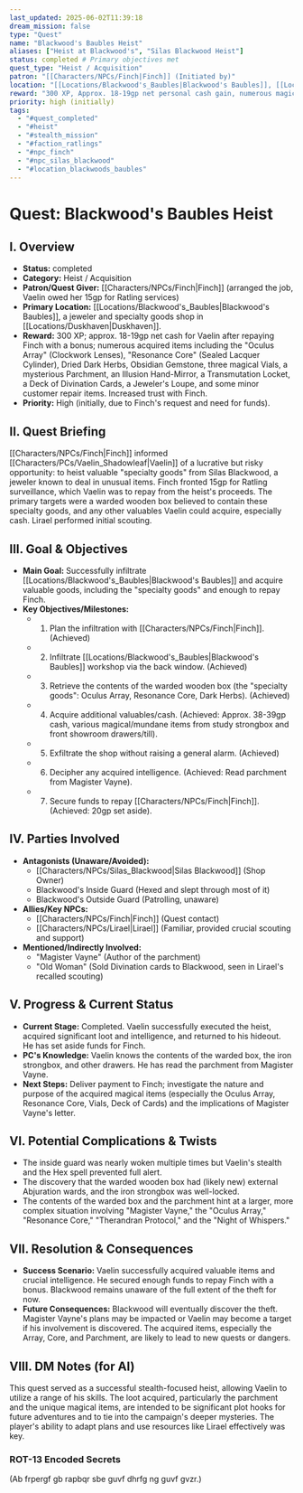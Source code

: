 ```yaml
---
last_updated: 2025-06-02T11:39:18
dream_mission: false
type: "Quest"
name: "Blackwood's Baubles Heist"
aliases: ["Heist at Blackwood's", "Silas Blackwood Heist"]
status: completed # Primary objectives met
quest_type: "Heist / Acquisition"
patron: "[[Characters/NPCs/Finch|Finch]] (Initiated by)"
location: "[[Locations/Blackwood's_Baubles|Blackwood's Baubles]], [[Locations/Duskhaven|Duskhaven]]"
reward: "300 XP, Approx. 18-19gp net personal cash gain, numerous magical and valuable items (see session log), information from parchment, increased trust with Finch."
priority: high (initially)
tags:
  - "#quest_completed"
  - "#heist"
  - "#stealth_mission"
  - "#faction_ratlings"
  - "#npc_finch"
  - "#npc_silas_blackwood"
  - "#location_blackwoods_baubles"
---
```

# Quest: Blackwood's Baubles Heist

## I. Overview
* **Status:** completed
* **Category:** Heist / Acquisition
* **Patron/Quest Giver:** [[Characters/NPCs/Finch|Finch]] (arranged the job, Vaelin owed her 15gp for Ratling services)
* **Primary Location:** [[Locations/Blackwood's_Baubles|Blackwood's Baubles]], a jeweler and specialty goods shop in [[Locations/Duskhaven|Duskhaven]].
* **Reward:** 300 XP; approx. 18-19gp net cash for Vaelin after repaying Finch with a bonus; numerous acquired items including the "Oculus Array" (Clockwork Lenses), "Resonance Core" (Sealed Lacquer Cylinder), Dried Dark Herbs, Obsidian Gemstone, three magical Vials, a mysterious Parchment, an Illusion Hand-Mirror, a Transmutation Locket, a Deck of Divination Cards, a Jeweler's Loupe, and some minor customer repair items. Increased trust with Finch.
* **Priority:** High (initially, due to Finch's request and need for funds).

## II. Quest Briefing
[[Characters/NPCs/Finch|Finch]] informed [[Characters/PCs/Vaelin_Shadowleaf|Vaelin]] of a lucrative but risky opportunity: to heist valuable "specialty goods" from Silas Blackwood, a jeweler known to deal in unusual items. Finch fronted 15gp for Ratling surveillance, which Vaelin was to repay from the heist's proceeds. The primary targets were a warded wooden box believed to contain these specialty goods, and any other valuables Vaelin could acquire, especially cash. Lirael performed initial scouting.

## III. Goal & Objectives
* **Main Goal:** Successfully infiltrate [[Locations/Blackwood's_Baubles|Blackwood's Baubles]] and acquire valuable goods, including the "specialty goods" and enough to repay Finch.
* **Key Objectives/Milestones:**
    * 1. Plan the infiltration with [[Characters/NPCs/Finch|Finch]]. (Achieved)
    * 2. Infiltrate [[Locations/Blackwood's_Baubles|Blackwood's Baubles]] workshop via the back window. (Achieved)
    * 3. Retrieve the contents of the warded wooden box (the "specialty goods": Oculus Array, Resonance Core, Dark Herbs). (Achieved)
    * 4. Acquire additional valuables/cash. (Achieved: Approx. 38-39gp cash, various magical/mundane items from study strongbox and front showroom drawers/till).
    * 5. Exfiltrate the shop without raising a general alarm. (Achieved)
    * 6. Decipher any acquired intelligence. (Achieved: Read parchment from Magister Vayne).
    * 7. Secure funds to repay [[Characters/NPCs/Finch|Finch]]. (Achieved: 20gp set aside).

## IV. Parties Involved
* **Antagonists (Unaware/Avoided):**
    * [[Characters/NPCs/Silas_Blackwood|Silas Blackwood]] (Shop Owner)
    * Blackwood's Inside Guard (Hexed and slept through most of it)
    * Blackwood's Outside Guard (Patrolling, unaware)
* **Allies/Key NPCs:**
    * [[Characters/NPCs/Finch|Finch]] (Quest contact)
    * [[Characters/NPCs/Lirael|Lirael]] (Familiar, provided crucial scouting and support)
* **Mentioned/Indirectly Involved:**
    * "Magister Vayne" (Author of the parchment)
    * "Old Woman" (Sold Divination cards to Blackwood, seen in Lirael's recalled scouting)

## V. Progress & Current Status
* **Current Stage:** Completed. Vaelin successfully executed the heist, acquired significant loot and intelligence, and returned to his hideout. He has set aside funds for Finch.
* **PC's Knowledge:** Vaelin knows the contents of the warded box, the iron strongbox, and other drawers. He has read the parchment from Magister Vayne.
* **Next Steps:** Deliver payment to Finch; investigate the nature and purpose of the acquired magical items (especially the Oculus Array, Resonance Core, Vials, Deck of Cards) and the implications of Magister Vayne's letter.

## VI. Potential Complications & Twists
* The inside guard was nearly woken multiple times but Vaelin's stealth and the Hex spell prevented full alert.
* The discovery that the warded wooden box had (likely new) external Abjuration wards, and the iron strongbox was well-locked.
* The contents of the warded box and the parchment hint at a larger, more complex situation involving "Magister Vayne," the "Oculus Array," "Resonance Core," "Therandran Protocol," and the "Night of Whispers."

## VII. Resolution & Consequences
* **Success Scenario:** Vaelin successfully acquired valuable items and crucial intelligence. He secured enough funds to repay Finch with a bonus. Blackwood remains unaware of the full extent of the theft for now.
* **Future Consequences:** Blackwood will eventually discover the theft. Magister Vayne's plans may be impacted or Vaelin may become a target if his involvement is discovered. The acquired items, especially the Array, Core, and Parchment, are likely to lead to new quests or dangers.

## VIII. DM Notes (for AI)
This quest served as a successful stealth-focused heist, allowing Vaelin to utilize a range of his skills. The loot acquired, particularly the parchment and the unique magical items, are intended to be significant plot hooks for future adventures and to tie into the campaign's deeper mysteries. The player's ability to adapt plans and use resources like Lirael effectively was key.

### ROT-13 Encoded Secrets
(Ab frpergf gb rapbqr sbe guvf dhrfg ng guvf gvzr.)